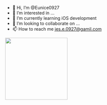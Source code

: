 - 👋 Hi, I’m @Eunice0927
- 👀 I’m interested in ...
- 🌱 I’m currently learning iOS development
- 💞️ I’m looking to collaborate on ...
- 📫 How to reach me jes.e.0927@gamil.com

<img src="https://user-images.githubusercontent.com/106911494/178134448-8a411889-3bee-4126-ab08-9a06dd1cf089.jpeg" width="200"/>

<!---
- [x] Make an account in Github and [study MarkDown syntax](/syntax.md)
- [x] [Answer below questions.](/Questions.md)

Eunice0927/Eunice0927 is a ✨ special ✨ repository because its `README.md` (this file) appears on your GitHub profile.
You can click the Preview link to take a look at your changes.
--->
